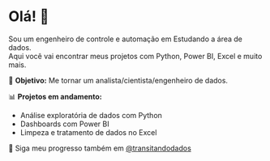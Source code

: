 # Olá! 👋

Sou um engenheiro de controle e automação em Estudando a área de dados.  
Aqui você vai encontrar meus projetos com Python, Power BI, Excel e muito mais.

🎯 **Objetivo:** Me tornar um analista/cientista/engenheiro de dados.

📊 **Projetos em andamento:**  
- Análise exploratória de dados com Python  
- Dashboards com Power BI  
- Limpeza e tratamento de dados no Excel

🚀 Siga meu progresso também em [@transitandodados](https://instagram.com/transitandodados)
